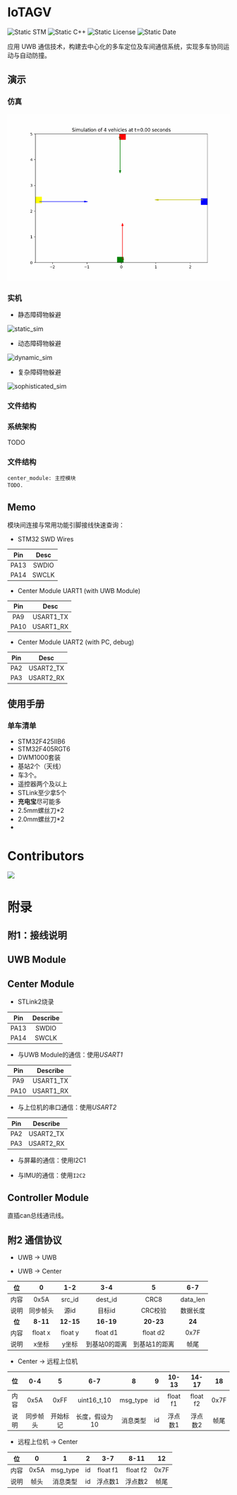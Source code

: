 # IoTAGV

![Static STM](https://img.shields.io/badge/STM-32-green)
![Static C++](https://img.shields.io/badge/C++-11-blue)
![Static License](https://img.shields.io/badge/License-NO-orange)
![Static Date](https://img.shields.io/badge/Date-2024--08--03-lightgrey)

应用 UWB 通信技术，构建去中心化的多车定位及车间通信系统，实现多车协同运动与自动防撞。

## 演示

### 仿真

![image_sim](README.assets/vehicle_simulation.gif)

### 实机

* 静态障碍物躲避

![static_sim](README.assets/static_sim.gif)

* 动态障碍物躲避

![dynamic_sim](README.assets/dynamic_sim.gif)

* 复杂障碍物躲避

![sophisticated_sim](README.assets/sophisticated_sim.gif)

### 文件结构

### 系统架构

TODO

### 文件结构

```
center_module: 主控模块
TODO.
```

## Memo

模块间连接与常用功能引脚接线快速查询：

* STM32 SWD Wires

| Pin | Desc |
| :--: | :--: |
| PA13 | SWDIO |
| PA14 | SWCLK |

* Center Module UART1 (with UWB Module)

| Pin | Desc |
| :--: | :--: |
| PA9 | USART1_TX |
| PA10 | USART1_RX |

* Center Module UART2 (with PC, debug)

| Pin | Desc |
| :--: | :--: |
| PA2 | USART2_TX |
| PA3 | USART2_RX |

## 使用手册

### 单车清单

* STM32F425IIB6
* STM32F405RGT6
* DWM1000套装
* 基站2个（天线）
* 车3个。
* 遥控器两个及以上
* STLink至少拿5个
* **充电宝**尽可能多
* 2.5mm螺丝刀*2
* 2.0mm螺丝刀*2
* 

# Contributors

<a href="https://github.com/Ethylene9160/IoTAGV/graphs/contributors">
  <img src="https://contrib.rocks/image?repo=Ethylene9160/IoTAGV" />
</a>

# 附录

## 附1：接线说明

## UWB Module



## Center Module

* STLink2烧录

| Pin  | Describe |
| :--: | :------: |
| PA13 |  SWDIO   |
| PA14 |  SWCLK   |

* 与UWB Module的通信：使用*USART1*

| Pin  | Describe  |
| :--: | :-------: |
| PA9  | USART1_TX |
| PA10 | USART1_RX |

* 与上位机的串口通信：使用*USART2*

| Pin  | Describe  |
| :--: | :-------: |
| PA2  | USART2_TX |
| PA3  | USART2_RX |

* 与屏幕的通信：使用I2C1

* 与IMU的通信：使用`I2C2`

## Controller Module

直插can总线通讯线。



## 附2 通信协议

* UWB -> UWB





* UWB -> Center

|  位  |    0     |  1-2   |   3-4   |    5    |   6-7    |
| :--: | :------: | :----: | :-----: | :-----: | :------: |
| 内容 |   0x5A   | src_id | dest_id |  CRC8   | data_len |
| 说明 | 同步帧头 |  源id  | 目标id  | CRC校验 | 数据长度 |
|  **位**  | **8-11** |  **12-15**  | **16-19** | **20-23** |**24**|
| 内容 | float x | float y | float d1 |float d2|0x7F|
| 说明 | x坐标  |  y坐标  |   到基站0的距离   |到基站1的距离|帧尾|

* Center -> 远程上位机

| 位 | 0-4 | 5 | 6-7 | 8 | 9 |10-13| 14-17|18|
| :--: | :--: | :--: | :--: | :--: | :--: |:-:|:-:|:-:|
|内容|0x5A|0xFF|uint16_t,10|msg_type|id|float f1|float f2|0x7F|
|说明|同步帧头|开始标记|长度，假设为10|消息类型|id|浮点数1|浮点数2|帧尾|



* 远程上位机 -> Center

| 位 | 0 | 1 | 2 | 3-7 | 8-11 |12|
| :--: | :--: | :--: | :--: | :--: | :--: |:-:|
| 内容 | 0x5A | msg_type | id | float f1 | float f2 |0x7F|
| 说明 | 帧头 | 消息类型 | id | 浮点数1  | 浮点数2         |帧尾|

